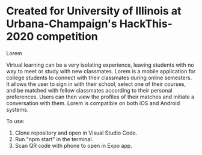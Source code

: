 # Created for University of Illinois at Urbana-Champaign's HackThis-2020 competition

Lorem

Virtual learning can be a very isolating experience, leaving students with no way to meet or study with new classmates.
Lorem is a mobile application for college students to connect with their classmates during online semesters. It allows the user to sign in with their school, select one of their courses, and be matched with fellow classmates according to their personal preferences. Users can then view the profiles of their matches and initiate a conversation with them.
Lorem is compatible on both iOS and Android systems.

To use:
1. Clone repository and open in Visual Studio Code.
2. Run "npm start" in the terminal.
3. Scan QR code with phone to open in Expo app.
